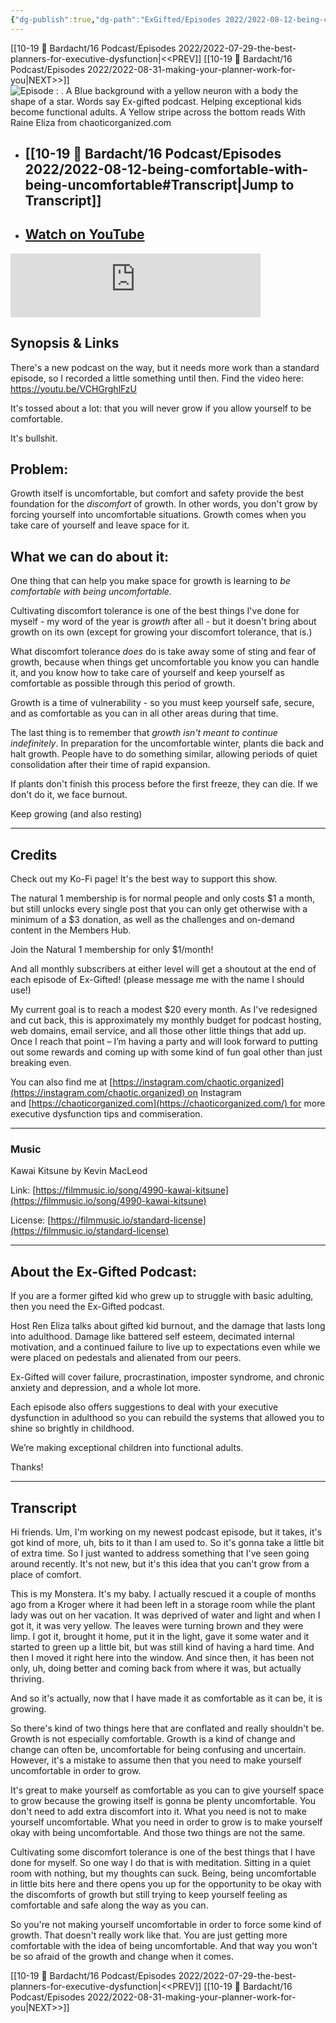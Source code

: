 ```yaml
---
{"dg-publish":true,"dg-path":"ExGifted/Episodes 2022/2022-08-12-being-comfortable-with-being-uncomfortable.md","permalink":"/ex-gifted/episodes-2022/2022-08-12-being-comfortable-with-being-uncomfortable/","title":"Being comfortable with being uncomfortable","tags":["self-coaching"],"noteIcon":"","created":20220812}
---
```


[[10-19 💢 Bardacht/16 Podcast/Episodes 2022/2022-07-29-the-best-planners-for-executive-dysfunction\|<<PREV]]                          [[10-19 💢 Bardacht/16 Podcast/Episodes 2022/2022-08-31-making-your-planner-work-for-you\|NEXT>>]]
![Episode : . A Blue background with a yellow neuron with a body the shape of a star. Words say Ex-gifted podcast. Helping exceptional kids become functional adults. A Yellow stripe across the bottom reads With Raine Eliza from chaoticorganized.com](https://i.imgur.com/9DEFNUZ.png)
- ## [[10-19 💢 Bardacht/16 Podcast/Episodes 2022/2022-08-12-being-comfortable-with-being-uncomfortable#Transcript\|Jump to Transcript]]
- ## [Watch on YouTube](https://youtu.be/VCHGrghlFzU)


<iframe src="https://podcasters.spotify.com/pod/show/exgifted/embed/episodes/Being-comfortable-with-being-uncomfortable-e1vas39" height="102px" width="400px" frameborder="0" scrolling="no"></iframe>




## Synopsis & Links

There's a new podcast on the way, but it needs more work than a standard episode, so I recorded a little something until then. Find the video here: https://youtu.be/VCHGrghlFzU

It's tossed about a lot: that you will never grow if you allow yourself to be comfortable.

It's bullshit.

## Problem: 

Growth itself is uncomfortable, but comfort and safety provide the best foundation for the _discomfort_ of growth. In other words, you don't grow by forcing yourself into uncomfortable situations. Growth comes when you take care of yourself and leave space for it.

## What we can do about it: 

One thing that can help you make space for growth is learning to _be comfortable with being uncomfortable._ 

Cultivating discomfort tolerance is one of the best things I've done for myself - my word of the year is _growth_ after all - but it doesn't bring about growth on its own (except for growing your discomfort tolerance, that is.)

What discomfort tolerance _does_ do is take away some of sting and fear of growth, because when things get uncomfortable you know you can handle it, and you know how to take care of yourself and keep yourself as comfortable as possible through this period of growth.

Growth is a time of vulnerability - so you must keep yourself safe, secure, and as comfortable as you can in all other areas during that time.

  

The last thing is to remember that _growth isn't meant to continue indefinitely_. In preparation for the uncomfortable winter, plants die back and halt growth. People have to do something similar, allowing periods of quiet consolidation after their time of rapid expansion. 

If plants don't finish this process before the first freeze, they can die. If we don't do it, we face burnout.

  

Keep growing (and also resting)

---

## Credits

Check out my Ko-Fi page! It's the best way to support this show.

The natural 1 membership is for normal people and only costs $1 a month, but still unlocks every single post that you can only get otherwise with a minimum of a $3 donation, as well as the challenges and on-demand content in the Members Hub.

Join the Natural 1 membership for only $1/month!

And all monthly subscribers at either level will get a shoutout at the end of each episode of Ex-Gifted! (please message me with the name I should use!)

My current goal is to reach a modest $20 every month. As I've redesigned and cut back, this is approximately my monthly budget for podcast hosting, web domains, email service, and all those other little things that add up. Once I reach that point – I’m having a party and will look forward to putting out some rewards and coming up with some kind of fun goal other than just breaking even.

You can also find me at [https://instagram.com/chaotic.organized](https://instagram.com/chaotic.organized) on Instagram and [https://chaoticorganized.com](https://chaoticorganized.com/) for more executive dysfunction tips and commiseration.

---

### Music

Kawai Kitsune by Kevin MacLeod

Link: [https://filmmusic.io/song/4990-kawai-kitsune](https://filmmusic.io/song/4990-kawai-kitsune)

License: [https://filmmusic.io/standard-license](https://filmmusic.io/standard-license)

---

## About the Ex-Gifted Podcast:

If you are a former gifted kid who grew up to struggle with basic adulting, then you need the Ex-Gifted podcast.

Host Ren Eliza talks about gifted kid burnout, and the damage that lasts long into adulthood. Damage like battered self esteem, decimated internal motivation, and a continued failure to live up to expectations even while we were placed on pedestals and alienated from our peers.

Ex-Gifted will cover failure, procrastination, imposter syndrome, and chronic anxiety and depression, and a whole lot more.

Each episode also offers suggestions to deal with your executive dysfunction in adulthood so you can rebuild the systems that allowed you to shine so brightly in childhood.

We’re making exceptional children into functional adults.

Thanks!

---

## Transcript

Hi friends. Um, I'm working on my newest podcast episode, but it takes, it's got kind of more, uh, bits to it than I am used to. So it's gonna take a little bit of extra time. So I just wanted to address something that I've seen going around recently. It's not new, but it's this idea that you can't grow from a place of comfort.

This is my Monstera. It's my baby. I actually rescued it a couple of months ago from a Kroger where it had been left in a storage room while the plant lady was out on her vacation. It was deprived of water and light and when I got it, it was very yellow. The leaves were turning brown and they were limp. I got it, brought it home, put it in the light, gave it some water and it started to green up a little bit, but was still kind of having a hard time. And then I moved it right here into the window. And since then, it has been not only, uh, doing better and coming back from where it was, but actually thriving. 

And so it's actually, now that I have made it as comfortable as it can be, it is growing. 

So there's kind of two things here that are conflated and really shouldn't be. Growth is not especially comfortable. Growth is a kind of change and change can often be, uncomfortable for being confusing and uncertain. However, it's a mistake to assume then that you need to make yourself uncomfortable in order to grow.

It's great to make yourself as comfortable as you can to give yourself space to grow because the growing itself is gonna be plenty uncomfortable. You don't need to add extra discomfort into it. What you need is not to make yourself uncomfortable. What you need in order to grow is to make yourself okay with being uncomfortable. And those two things are not the same. 

Cultivating some discomfort tolerance is one of the best things that I have done for myself. So one way I do that is with meditation. Sitting in a quiet room with nothing, but my thoughts can suck. Being, being uncomfortable in little bits here and there opens you up for the opportunity to be okay with the discomforts of growth but still trying to keep yourself feeling as comfortable and safe along the way as you can.

So you're not making yourself uncomfortable in order to force some kind of growth. That doesn't really work like that. You are just getting more comfortable with the idea of being uncomfortable. And that way you won't be so afraid of the growth and change when it comes.





[[10-19 💢 Bardacht/16 Podcast/Episodes 2022/2022-07-29-the-best-planners-for-executive-dysfunction\|<<PREV]]                          [[10-19 💢 Bardacht/16 Podcast/Episodes 2022/2022-08-31-making-your-planner-work-for-you\|NEXT>>]]